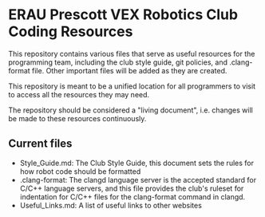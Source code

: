# ERAU Prescott VEX Robotics Club Coding Resources

This repository contains various files that serve as useful resources for the programming team, including the club style guide, git policies, and .clang-format file. Other important files will be added as they are created.

This repository is meant to be a unified location for all programmers to visit to access all the resources they may need.

The repository should be considered a "living document", i.e. changes will be made to these resources continuously.

## Current files

- Style_Guide.md: The Club Style Guide, this document sets the rules for how robot code should be formatted
- .clang-format: The clangd language server is the accepted standard for C/C++ language servers, and this file provides the club's ruleset for indentation for C/C++ files for the clang-format command in clangd.
- Useful_Links.md: A list of useful links to other websites